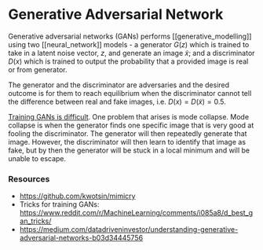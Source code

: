# Generative Adversarial Network

Generative adversarial networks (GANs) performs [[generative_modelling]] using two [[neural_network]] models - a generator $G(z)$ which is trained to take in a latent noise vector, $z$, and generate an image $\tilde{x}$; and a discriminator $D(x)$ which is trained to output the probability that a provided image is real or from generator.

The generator and the discriminator are adversaries and the desired outcome is for them to reach equilibrium when the discriminator cannot tell the difference between real and fake images, i.e. $D(x) = D(\tilde{x}) = 0.5$.

[Training GANs is difficult](https://developers.google.com/machine-learning/gan/problems). One problem that arises is mode collapse. Mode collapse is when the generator finds one specific image that is very good at fooling the discriminator. The generator will then repeatedly generate that image. However, the discriminator will then learn to identify that image as fake, but by then the generator will be stuck in a local minimum and will be unable to escape.

### Resources

- https://github.com/kwotsin/mimicry
- Tricks for training GANs: https://www.reddit.com/r/MachineLearning/comments/i085a8/d_best_gan_tricks/
- https://medium.com/datadriveninvestor/understanding-generative-adversarial-networks-b03d34445756